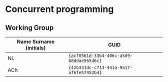 # Concurrent programming

## Working Group

| Name Surname (initials) | GUID                                     |
| ----------------------- | ---------------------------------------- |
| NL                      | `{acf0561d-33b4-406c-a5d9-b8ddae56546c}` |
| ACh                     | `{42b331dc-c713-441a-9a17-af6fe57452b4}` |
